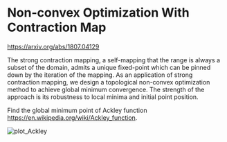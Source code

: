 # Non-convex Optimization With Contraction Map

https://arxiv.org/abs/1807.04129

The strong contraction mapping, a self-mapping that the range is always a subset of the domain, admits a unique fixed-point which can be pinned down by the iteration of the mapping. As an application of strong contraction mapping, we design a topological non-convex optimization method to achieve global minimum convergence. The strength of the approach is its robustness to local minima and initial point position.


Find the global minimum point of Ackley function https://en.wikipedia.org/wiki/Ackley_function.


![plot_Ackley](https://user-images.githubusercontent.com/18456485/61989544-c4cb8a80-aff6-11e9-882e-43d74fcbaa20.png)


